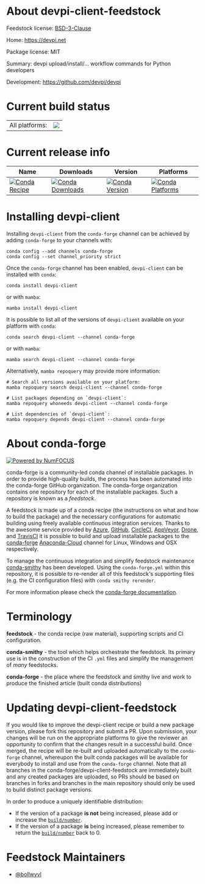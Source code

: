 About devpi-client-feedstock
============================

Feedstock license: [BSD-3-Clause](https://github.com/conda-forge/devpi-client-feedstock/blob/main/LICENSE.txt)

Home: https://devpi.net

Package license: MIT

Summary: devpi upload/install/... workflow commands for Python developers

Development: https://github.com/devpi/devpi

Current build status
====================


<table><tr><td>All platforms:</td>
    <td>
      <a href="https://dev.azure.com/conda-forge/feedstock-builds/_build/latest?definitionId=18301&branchName=main">
        <img src="https://dev.azure.com/conda-forge/feedstock-builds/_apis/build/status/devpi-client-feedstock?branchName=main">
      </a>
    </td>
  </tr>
</table>

Current release info
====================

| Name | Downloads | Version | Platforms |
| --- | --- | --- | --- |
| [![Conda Recipe](https://img.shields.io/badge/recipe-devpi--client-green.svg)](https://anaconda.org/conda-forge/devpi-client) | [![Conda Downloads](https://img.shields.io/conda/dn/conda-forge/devpi-client.svg)](https://anaconda.org/conda-forge/devpi-client) | [![Conda Version](https://img.shields.io/conda/vn/conda-forge/devpi-client.svg)](https://anaconda.org/conda-forge/devpi-client) | [![Conda Platforms](https://img.shields.io/conda/pn/conda-forge/devpi-client.svg)](https://anaconda.org/conda-forge/devpi-client) |

Installing devpi-client
=======================

Installing `devpi-client` from the `conda-forge` channel can be achieved by adding `conda-forge` to your channels with:

```
conda config --add channels conda-forge
conda config --set channel_priority strict
```

Once the `conda-forge` channel has been enabled, `devpi-client` can be installed with `conda`:

```
conda install devpi-client
```

or with `mamba`:

```
mamba install devpi-client
```

It is possible to list all of the versions of `devpi-client` available on your platform with `conda`:

```
conda search devpi-client --channel conda-forge
```

or with `mamba`:

```
mamba search devpi-client --channel conda-forge
```

Alternatively, `mamba repoquery` may provide more information:

```
# Search all versions available on your platform:
mamba repoquery search devpi-client --channel conda-forge

# List packages depending on `devpi-client`:
mamba repoquery whoneeds devpi-client --channel conda-forge

# List dependencies of `devpi-client`:
mamba repoquery depends devpi-client --channel conda-forge
```


About conda-forge
=================

[![Powered by
NumFOCUS](https://img.shields.io/badge/powered%20by-NumFOCUS-orange.svg?style=flat&colorA=E1523D&colorB=007D8A)](https://numfocus.org)

conda-forge is a community-led conda channel of installable packages.
In order to provide high-quality builds, the process has been automated into the
conda-forge GitHub organization. The conda-forge organization contains one repository
for each of the installable packages. Such a repository is known as a *feedstock*.

A feedstock is made up of a conda recipe (the instructions on what and how to build
the package) and the necessary configurations for automatic building using freely
available continuous integration services. Thanks to the awesome service provided by
[Azure](https://azure.microsoft.com/en-us/services/devops/), [GitHub](https://github.com/),
[CircleCI](https://circleci.com/), [AppVeyor](https://www.appveyor.com/),
[Drone](https://cloud.drone.io/welcome), and [TravisCI](https://travis-ci.com/)
it is possible to build and upload installable packages to the
[conda-forge](https://anaconda.org/conda-forge) [Anaconda-Cloud](https://anaconda.org/)
channel for Linux, Windows and OSX respectively.

To manage the continuous integration and simplify feedstock maintenance
[conda-smithy](https://github.com/conda-forge/conda-smithy) has been developed.
Using the ``conda-forge.yml`` within this repository, it is possible to re-render all of
this feedstock's supporting files (e.g. the CI configuration files) with ``conda smithy rerender``.

For more information please check the [conda-forge documentation](https://conda-forge.org/docs/).

Terminology
===========

**feedstock** - the conda recipe (raw material), supporting scripts and CI configuration.

**conda-smithy** - the tool which helps orchestrate the feedstock.
                   Its primary use is in the construction of the CI ``.yml`` files
                   and simplify the management of *many* feedstocks.

**conda-forge** - the place where the feedstock and smithy live and work to
                  produce the finished article (built conda distributions)


Updating devpi-client-feedstock
===============================

If you would like to improve the devpi-client recipe or build a new
package version, please fork this repository and submit a PR. Upon submission,
your changes will be run on the appropriate platforms to give the reviewer an
opportunity to confirm that the changes result in a successful build. Once
merged, the recipe will be re-built and uploaded automatically to the
`conda-forge` channel, whereupon the built conda packages will be available for
everybody to install and use from the `conda-forge` channel.
Note that all branches in the conda-forge/devpi-client-feedstock are
immediately built and any created packages are uploaded, so PRs should be based
on branches in forks and branches in the main repository should only be used to
build distinct package versions.

In order to produce a uniquely identifiable distribution:
 * If the version of a package **is not** being increased, please add or increase
   the [``build/number``](https://docs.conda.io/projects/conda-build/en/latest/resources/define-metadata.html#build-number-and-string).
 * If the version of a package **is** being increased, please remember to return
   the [``build/number``](https://docs.conda.io/projects/conda-build/en/latest/resources/define-metadata.html#build-number-and-string)
   back to 0.

Feedstock Maintainers
=====================

* [@bollwyvl](https://github.com/bollwyvl/)

